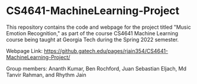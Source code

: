 # CS4641-MachineLearning-Project
This repository contains the code and webpage for the project titled "Music Emotion Recognition," as part of the course CS4641 Machine Learning course being taught at Georgia Tech during the Spring 2022 semester.

Webpage Link: https://github.gatech.edu/pages/rjain354/CS4641-MachineLearning-Project/

Group members: Ananth Kumar, Ben Rochford, Juan Sebastian Eljach, Md Tanvir Rahman, and Rhythm Jain


